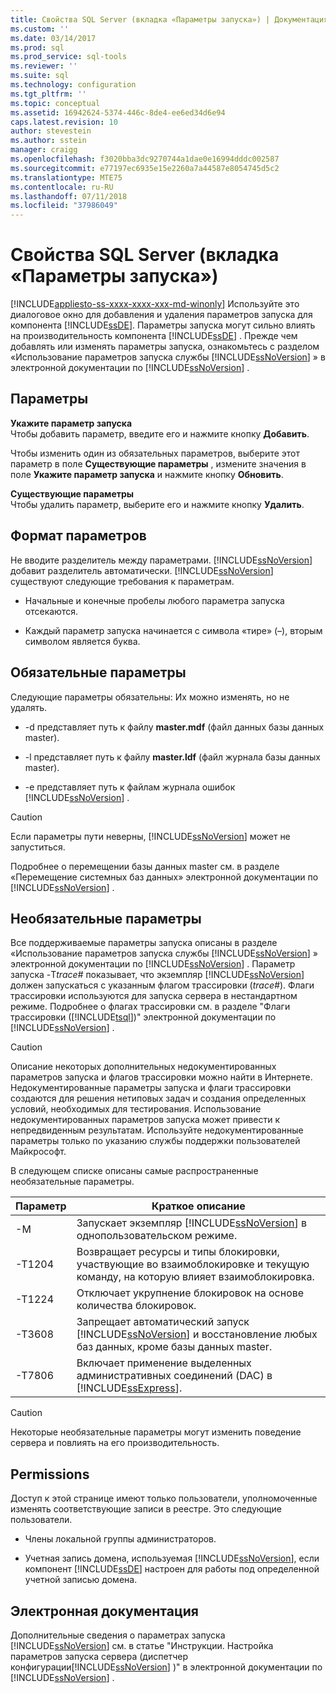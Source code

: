 ```yaml
---
title: Свойства SQL Server (вкладка «Параметры запуска») | Документация Майкрософт
ms.custom: ''
ms.date: 03/14/2017
ms.prod: sql
ms.prod_service: sql-tools
ms.reviewer: ''
ms.suite: sql
ms.technology: configuration
ms.tgt_pltfrm: ''
ms.topic: conceptual
ms.assetid: 16942624-5374-446c-8de4-ee6ed34d6e94
caps.latest.revision: 10
author: stevestein
ms.author: sstein
manager: craigg
ms.openlocfilehash: f3020bba3dc9270744a1dae0e16994dddc002587
ms.sourcegitcommit: e77197ec6935e15e2260a7a44587e8054745d5c2
ms.translationtype: MTE75
ms.contentlocale: ru-RU
ms.lasthandoff: 07/11/2018
ms.locfileid: "37986049"
---
```

# <a name="sql-server-properties-startup-parameters-tab"></a>Свойства SQL Server (вкладка «Параметры запуска»)
[!INCLUDE[appliesto-ss-xxxx-xxxx-xxx-md-winonly](../../includes/appliesto-ss-xxxx-xxxx-xxx-md-winonly.md)]
  Используйте это диалоговое окно для добавления и удаления параметров запуска для компонента [!INCLUDE[ssDE](../../includes/ssde-md.md)]. Параметры запуска могут сильно влиять на производительность компонента [!INCLUDE[ssDE](../../includes/ssde-md.md)] . Прежде чем добавлять или изменять параметры запуска, ознакомьтесь с разделом «Использование параметров запуска службы [!INCLUDE[ssNoVersion](../../includes/ssnoversion-md.md)] » в электронной документации по [!INCLUDE[ssNoVersion](../../includes/ssnoversion-md.md)] .  
  
## <a name="options"></a>Параметры  
 **Укажите параметр запуска**  
 Чтобы добавить параметр, введите его и нажмите кнопку **Добавить**.  
  
 Чтобы изменить один из обязательных параметров, выберите этот параметр в поле **Существующие параметры** , измените значения в поле **Укажите параметр запуска** и нажмите кнопку **Обновить**.  
  
 **Существующие параметры**  
 Чтобы удалить параметр, выберите его и нажмите кнопку **Удалить**.  
  
## <a name="parameter-format"></a>Формат параметров  
 Не вводите разделитель между параметрами. [!INCLUDE[ssNoVersion](../../includes/ssnoversion-md.md)] добавит разделитель автоматически. [!INCLUDE[ssNoVersion](../../includes/ssnoversion-md.md)] существуют следующие требования к параметрам.  
  
-   Начальные и конечные пробелы любого параметра запуска отсекаются.  
  
-   Каждый параметр запуска начинается с символа «тире» (–), вторым символом является буква.  
  
## <a name="required-parameters"></a>Обязательные параметры  
 Следующие параметры обязательны: Их можно изменять, но не удалять.  
  
-   -d представляет путь к файлу **master.mdf** (файл данных базы данных master).  
  
-   -l представляет путь к файлу **master.ldf** (файл журнала базы данных master).  
  
-   -e представляет путь к файлам журнала ошибок [!INCLUDE[ssNoVersion](../../includes/ssnoversion-md.md)] .  
  
> [!CAUTION]  
>  Если параметры пути неверны, [!INCLUDE[ssNoVersion](../../includes/ssnoversion-md.md)] может не запуститься.  
  
 Подробнее о перемещении базы данных master см. в разделе «Перемещение системных баз данных» электронной документации по [!INCLUDE[ssNoVersion](../../includes/ssnoversion-md.md)] .  
  
## <a name="optional-parameters"></a>Необязательные параметры  
 Все поддерживаемые параметры запуска описаны в разделе «Использование параметров запуска службы [!INCLUDE[ssNoVersion](../../includes/ssnoversion-md.md)] » электронной документации по [!INCLUDE[ssNoVersion](../../includes/ssnoversion-md.md)] . Параметр запуска -T*trace#* показывает, что экземпляр [!INCLUDE[ssNoVersion](../../includes/ssnoversion-md.md)] должен запускаться с указанным флагом трассировки (*trace#*). Флаги трассировки используются для запуска сервера в нестандартном режиме. Подробнее о флагах трассировки см. в разделе "Флаги трассировки ([!INCLUDE[tsql](../../includes/tsql-md.md)])" электронной документации по [!INCLUDE[ssNoVersion](../../includes/ssnoversion-md.md)] .  
  
> [!CAUTION]  
>  Описание некоторых дополнительных недокументированных параметров запуска и флагов трассировки можно найти в Интернете. Недокументированные параметры запуска и флаги трассировки создаются для решения нетиповых задач и создания определенных условий, необходимых для тестирования. Использование недокументированных параметров запуска может привести к непредвиденным результатам. Используйте недокументированные параметры только по указанию службы поддержки пользователей Майкрософт.  
  
 В следующем списке описаны самые распространенные необязательные параметры.  
  
|Параметр|Краткое описание|  
|---------------|-----------------------|  
|-M|Запускает экземпляр [!INCLUDE[ssNoVersion](../../includes/ssnoversion-md.md)] в однопользовательском режиме.|  
|-T1204|Возвращает ресурсы и типы блокировки, участвующие во взаимоблокировке и текущую команду, на которую влияет взаимоблокировка.|  
|-T1224|Отключает укрупнение блокировок на основе количества блокировок.|  
|-T3608|Запрещает автоматический запуск [!INCLUDE[ssNoVersion](../../includes/ssnoversion-md.md)] и восстановление любых баз данных, кроме базы данных master.|  
|-T7806|Включает применение выделенных административных соединений (DAC) в [!INCLUDE[ssExpress](../../includes/ssexpress-md.md)].|  
  
> [!CAUTION]  
>  Некоторые необязательные параметры могут изменить поведение сервера и повлиять на его производительность.  
  
## <a name="permissions"></a>Permissions  
 Доступ к этой странице имеют только пользователи, уполномоченные изменять соответствующие записи в реестре. Это следующие пользователи.  
  
-   Члены локальной группы администраторов.  
  
-   Учетная запись домена, используемая [!INCLUDE[ssNoVersion](../../includes/ssnoversion-md.md)], если компонент [!INCLUDE[ssDE](../../includes/ssde-md.md)] настроен для работы под определенной учетной записью домена.  
  
## <a name="books-online-references"></a>Электронная документация  
 Дополнительные сведения о параметрах запуска [!INCLUDE[ssNoVersion](../../includes/ssnoversion-md.md)] см. в статье "Инструкции. Настройка параметров запуска сервера (диспетчер конфигурации[!INCLUDE[ssNoVersion](../../includes/ssnoversion-md.md)] )" в электронной документации по [!INCLUDE[ssNoVersion](../../includes/ssnoversion-md.md)] .  
  
  
